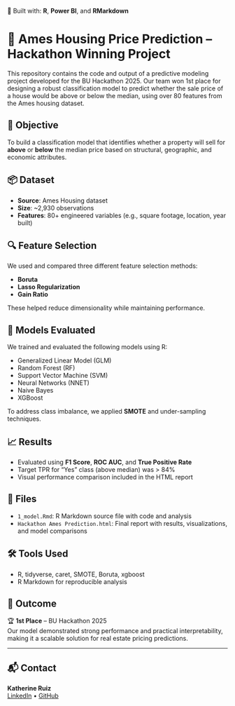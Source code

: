  🧪 Built with: **R**, **Power BI**, and **RMarkdown**
# 🏡 Ames Housing Price Prediction – Hackathon Winning Project

This repository contains the code and output of a predictive modeling project developed for the BU Hackathon 2025. Our team won 1st place for designing a robust classification model to predict whether the sale price of a house would be above or below the median, using over 80 features from the Ames housing dataset.

## 🎯 Objective

To build a classification model that identifies whether a property will sell for **above** or **below** the median price based on structural, geographic, and economic attributes.

## 📦 Dataset

- **Source**: Ames Housing dataset
- **Size**: ~2,930 observations
- **Features**: 80+ engineered variables (e.g., square footage, location, year built)

## 🔍 Feature Selection

We used and compared three different feature selection methods:
- **Boruta**
- **Lasso Regularization**
- **Gain Ratio**

These helped reduce dimensionality while maintaining performance.

## 🤖 Models Evaluated

We trained and evaluated the following models using R:
- Generalized Linear Model (GLM)
- Random Forest (RF)
- Support Vector Machine (SVM)
- Neural Networks (NNET)
- Naive Bayes
- XGBoost

To address class imbalance, we applied **SMOTE** and under-sampling techniques.

## 📈 Results

- Evaluated using **F1 Score**, **ROC AUC**, and **True Positive Rate**
- Target TPR for “Yes” class (above median) was > 84%
- Visual performance comparison included in the HTML report

## 📂 Files

- `1_model.Rmd`: R Markdown source file with code and analysis
- `Hackathon Ames Prediction.html`: Final report with results, visualizations, and model comparisons

## 🛠 Tools Used

- R, tidyverse, caret, SMOTE, Boruta, xgboost
- R Markdown for reproducible analysis

## 🏅 Outcome

🏆 **1st Place** – BU Hackathon 2025  
Our model demonstrated strong performance and practical interpretability, making it a scalable solution for real estate pricing predictions.

---

## 📬 Contact

**Katherine Ruiz**  
[LinkedIn](https://www.linkedin.com/in/kat-ruiz-q/) • [GitHub](https://github.com/kat2309)

